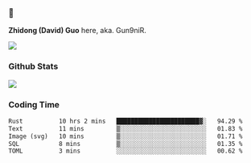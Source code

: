 ### 👋 

**Zhidong (David) Guo** here, aka. Gun9niR.

![](https://komarev.com/ghpvc/?username=Gun9niR&label=Total+Views)

### Github Stats

<img src="https://github-readme-stats.vercel.app/api?username=Gun9niR&count_private=true&show_icons=true&theme=vue-dark&hide_title=true">

### Coding Time

<!--START_SECTION:waka-->

```txt
Rust          10 hrs 2 mins   ███████████████████████▓░   94.29 %
Text          11 mins         ▒░░░░░░░░░░░░░░░░░░░░░░░░   01.83 %
Image (svg)   10 mins         ▒░░░░░░░░░░░░░░░░░░░░░░░░   01.71 %
SQL           8 mins          ▒░░░░░░░░░░░░░░░░░░░░░░░░   01.35 %
TOML          3 mins          ░░░░░░░░░░░░░░░░░░░░░░░░░   00.62 %
```

<!--END_SECTION:waka-->
